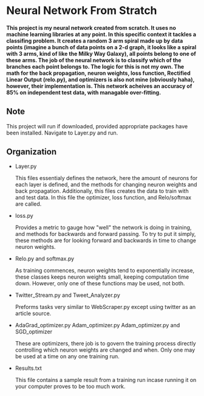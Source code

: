 # Neural Network From Stratch

#### This project is my neural network created from scratch. It uses no machine learning libraries at any point. In this specific context it tackles a classifing problem. It creates a random 3 arm spiral made up by data points (imagine a bunch of data points on a 2-d graph, it looks like a spiral with 3 arms, kind of like the Milky Way Galaxy), all points belong to one of these arms. The job of the neural network is to classify which of the branches each point belongs to. The logic for this is not my own. The math for the back propagation, neuron weights, loss function, Rectified Linear Output (relo.py), and optimizers is also not mine (obviously haha), however, their implementation is. This network acheives an accuracy of 85% on independent test data, with managable over-fitting. 

## Note

This project will run if downloaded, provided appropriate packages have been installed. Navigate to Layer.py and run.


## Organization

  

  * Layer.py

     This files essentialy defines the network, here the amount of neurons for each layer is defined, and the methods for changing neuron weights and back propagation. Additionally, this files creates the data to train with and test data. In this file the optimizer, loss function, and Relo/softmax are called.

  * loss.py
    
    Provides a metric to gauge how "well" the network is doing in training, and methods for backwards and forward passing. To try to put it simply, these methods are for looking forward and backwards in time to change neuron weights.
     

  * Relo.py and softmax.py
  
     As training commences, neuron weights tend to exponentially increase, these classes keeps neuron weights small, keeping computation time down. However, only one of these functions may be used, not both.

  * Twitter_Stream.py and Tweet_Analyzer.py
  
     Preforms tasks very similar to WebScraper.py except using twitter as an article source.

  * AdaGrad_optimizer.py Adam_optimizer.py Adam_optimizer.py  and SGD_optimizer

    These are optimizers, there job is to govern the training process directly controlling which neuron weights are changed and when. Only one may be used at a time on any one training run. 

  * Results.txt

    This file contains a sample result from a training run incase running it on your computer proves to be too much work. 
